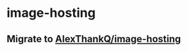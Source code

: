 # image-hosting
## Migrate to [AlexThankQ/image-hosting](https://github.com/AlexThankQ/image-hosting)